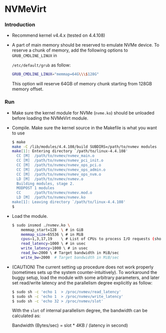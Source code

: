 # NVMeVirt

### Introduction

- Recommend kernel v4.4.x (tested on 4.4.108)

- A part of main memory should be reserved to emulate NVMe device. To reserve a chunk of memory, add the following options to `GRUB_CMDLINE_LINUX` in

  `/etc/default/grub` as follow:

  ```bash
  GRUB_CMDLINE_LINUX="memmap=64G\\\$128G"
  ```

  This option will reserve 64GB of memory chunk starting from 128GB memory offset.

### Run

- Make sure the kernel module for NVMe (`nvme.ko`) should be unloaded before loading the NVMeVirt module.

- Compile. Make sure the kernel source in the Makefile is what you want to use

  ```bash
  $ make
  make -C /lib/modules/4.4.108/build SUBDIRS=/path/to/nvmev modules
  make[1]: Entering directory `/path/to/linux-4.4.108'
    CC [M]  /path/to/nvmev/nvmev_main.o
    CC [M]  /path/to/nvmev/nvmev_pci_init.o
    CC [M]  /path/to/nvmev/nvmev_ops_pci.o
    CC [M]  /path/to/nvmev/nvmev_ops_admin.o
    CC [M]  /path/to/nvmev/nvmev_ops_nvm.o
    LD [M]  /path/to/nvmev/nvmev.o
    Building modules, stage 2.
    MODPOST 1 modules
    CC      /path/to/nvmev/nvmev.mod.o
    LD [M]  /path/to/nvmev/nvmev.ko
  make[1]: Leaving directory `/path/to/linux-4.4.108'
  $
  ```

- Load the module.

  ```bash
  $ sudo insmod ./nvmev.ko \
      memmap_start=128  \ # in GiB
      memmap_size=65536 \ # in MiB
      cpus=1,3,17,19    \ # List of CPUs to process I/O requests (should have at least 2)
      read_latency=1000 \ # in usec
      write_latency=1000 \ # in usec
      read_bw=2000 \ # Target bandwidth in MiB/sec
      write_bw=2000  # Target bandwidth in MiB/sec
  ```

- (CAUTION) The current setting up procedure does not work properly (sometimes sets up the system counter-intuitively). To workaround the buggy setup, load the module with some arbitrary parameters, and later set read/write latency and the parallelism degree explicitly as follow:

  ```bash
  $ sudo sh -c 'echo 1  > /proc/nvmev/read_latency'
  $ sudo sh -c 'echo 1  > /proc/nvmev/write_latency'
  $ sudo sh -c 'echo 32 > /proc/nvmev/slot'
  ```

  With the `slot` of internal parallelism degree, the bandwidth can be calculated as:

  Bandwidth (Bytes/sec) = slot * 4KB / (latency in second)
